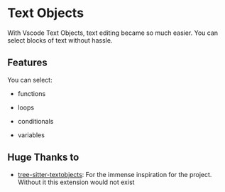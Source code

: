 # Text Objects

With Vscode Text Objects, text editing became so much easier. You can select blocks of text without hassle.

## Features

You can select:

-    functions

-    loops

-    conditionals

-    variables

## Huge Thanks to

-    [tree-sitter-textobjects](https://github.com/nvim-treesitter/nvim-treesitter-textobjects): For the immense inspiration for the project. Without it this extension would not exist

